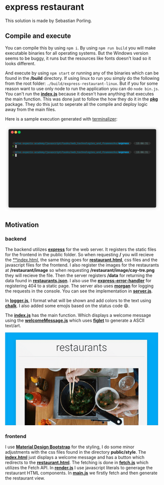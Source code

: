 # express restaurant

This solution is made by Sebastian Porling.

## Compile and execute

You can compile this by using `npm i`. By using `npm run build` you will make executable binaries for all operating systems. But the Windows version seems to be buggy, it runs but the resources like fonts doesn't load so it looks different.

And execute by using `npm start` or running any of the binaries which can be found in the **/build** directory. If using linux to run you simply do the following from the root folder: `./build/express-restaurant-linux`. But if you for some reason want to use only node to run the application you can do `node bin.js`. You can't run the [**index.js**](./index.js) because it doesn't have anything that executes the main function. This was done just to follow the how they do it in the [**pkg**](https://www.npmjs.com/package/pkg) package. They do this just to seperate all the compile and deploy logic away from the main files.

Here is a sample execution generated with [terminalizer](https://terminalizer.com/):

![Sample execution](./sample-execution.gif)



## Motivation

### backend

The backend utilizes [**express**](https://www.npmjs.com/package/express) for the web server. It registers the static files for the frontend in the public folder. So when requesting **/** you will recieve the [**index.html](./public/index.html), the same thing goes for [**restaurant.html**](./public/restaurant.html), css files and the javascript files for the frontend. I also register the images for the restaurants at **/restaurant/image** so when requesting **/restaurant/image/cay-tre.png** they will recieve the file. Then the server registers **/data** for returning the data found in [**restaurants.json**](./data/restaurants.js). I also use the [**express-error-handler**](https://www.npmjs.com/package/express-error-handler) for registering 404 to a static page. The server also uses [**morgan**](https://www.npmjs.com/package/morgan) for logging the requests in the console. You can see the implementation in [**server.js**](./modules/server.js).

In [**logger.js**](./modules/logger.js), I format what will be shown and add colors to the text using [**chalk**](https://www.npmjs.com/package/chalk). I also added some emojis based on the status code :smile:.

The [**index.js**](./index.js) has the main function. Which displays a welcome message using the [**welcomeMessage.js**](./modules/welcomeMessage.js) which uses [**figlet**](https://www.npmjs.com/package/figlet) to generate a ASCII text/art.

![Restaurant Page](./restaurant-page.gif)

### frontend

I use [**Material Design Bootstrap**](https://fezvrasta.github.io/bootstrap-material-design/) for the styling, I do some minor adjustments with the css files found in the directory **public/style**.
The [**index.html**](./public/index.html) just displays a welcome message and has a button which redirects to the [**restaurant.html**](./public/restaurant.html). The fetching is done in [**fetch.js**](./public/js/fetch.js) which utilizes the Fetch API. In [**render.js**](./public/js/render.js) I use javascript literals to generage the restaurant HTML components. In [**main.js**](./public/js/main.js) we firstly fetch and then generate the restaurant view.
